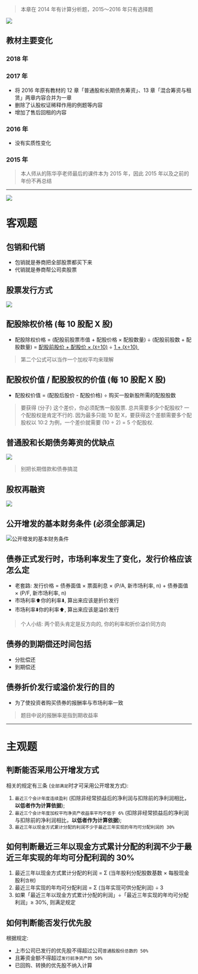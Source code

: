 > 本章在 2014 年有计算分析题，2015～2016 年只有选择题

![][image-1]

## 教材主要变化
### 2018 年
### 2017 年
- 将 2016 年原有教材的 12 章「普通股和长期债务筹资」、13 章「混合筹资与租赁」两章内容合并为一章
- 删除了认股权证稀释作用的例题等内容
- 增加了售后回租的内容
### 2016 年
- 没有实质性变化
### 2015 年
> 本人师从的陈华亭老师最后的课件本为 2015 年，因此 2015 年以及之前的年份不再总结

---- 
![][image-2]
# 客观题
## 包销和代销
- 包销就是券商把全部股票都买下来
- 代销就是券商帮公司卖股票

## 股票发行方式
![][image-3]

## 配股除权价格 (每 10 股配 X 股)
- 配股除权价格 = (配股前股票市值 + 配股价格 × 配股数量) ÷ (配股前股数 + 配股数量) = [配股前股价 + 配股价 × (`X`÷10)]() ÷ [1 + (`X`÷10) ][2]
> 第二个公式可以当作一个加权平均来理解

## 配股权价值 / 配股股权的价值 (每 10 股配 X 股)
- 配股权价值 = (配股后股价 - 配股价格) ÷ 购买一股新股所需的配股股数
> 要获得 (分子) 这个差价，你必须配售一股股票. 总共需要多少个配股权? 一个配股权是肯定不行的. 因为最多只能 10 配 X，要获得这个差额需要多个配股权以 10:2 为例，一个差价就需要 (10 ÷ 2) = 5 个配股权.

## 普通股和长期债务筹资的优缺点
![][image-4]
> 别把长期借款和债券搞混

## 股权再融资
![][image-5]

## 公开增发的基本财务条件 (必须全部满足)
![][image-6] 

## 债券正式发行时，市场利率发生了变化，发行价格应该怎么定
- 老套路: 发行价格 = 债券面值 × 票面利息 × (P/A, 新市场利率, n) + 债券面值 × (P/F, 新市场利率, n) 
- 市场利率⬆️你的利率⬇️, 算出来应该是折价发行
- 市场利率⬇️你的利率⬆️, 算出来应该是溢价发行
> 个人小结: 两个箭头肯定是反方向的, 你的利率和折价溢价同方向

## 债券的到期偿还时间包括
- 分批偿还
- 到期偿还

## 债券折价发行或溢价发行的目的
- 为了使投资者购买债券的报酬率与市场利率一致
> 题目中说的报酬率是指到期收益率

---- 
# 主观题
## 判断能否采用公开增发方式
相关的规定有三条 (`全部满足`时才可采用公开增发方式):
1. `最近三个会计年度连续盈利` (扣除非经常损益后的净利润与扣除前的净利润相比，**以低者作为计算依据**);
2. `最近三个会计年度加权平均净资产收益率平均不低于 6%` (扣除非经常损益后的净利润与扣除前的净利润相比，**以低者作为计算依据**);
3. `最近三年以现金方式累计分配的利润不少于最近三年实现的年均可分配利润的 30%`

## 如何判断最近三年以现金方式累计分配的利润不少于最近三年实现的年均可分配利润的 30%
1. 最近三年以现金方式累计分配的利润  = Σ (当年股利分配股数基数 × 每股现金股利`含税`) 
2. 最近三年实现的年均可分配利润 = Σ (当年实现可供分配利润) ÷ 3
3. 如果「最近三年以现金方式累计分配的利润」÷「最近三年实现的年均可分配利润」≥ 30%, 则满足规定

## 如何判断能否发行优先股
根据规定:
- 上市公司已发行的优先股不得超过公司`普通股股份总数的 50%`
- 且筹资金额不得超过`发行前净资产的 50%`
- 已回购、转换的优先股不纳入计算

[2]:	1%20+%20(%60X%60%C3%B710)

[image-1]:	https://ws1.sinaimg.cn/large/006tNc79gy1fpwcuw2dv8j309j06jab2.jpg
[image-2]:	https://ws1.sinaimg.cn/large/006tNc79gy1fpwdta6mqpj30jx07v78k.jpg
[image-3]:	https://ws4.sinaimg.cn/large/006tNc79gy1fpwd8g989kj31ee06k40k.jpg
[image-4]:	https://ws4.sinaimg.cn/large/006tNc79gy1fpwdndix1zj31kw0eewj8.jpg
[image-5]:	https://ws2.sinaimg.cn/large/006tNc79gy1fpwdqljsjxj30c404cwes.jpg
[image-6]:	https://ws1.sinaimg.cn/large/006tNc79gy1fpwbvo4h8nj30cz05t0t3.jpg "公开增发的基本财务条件"